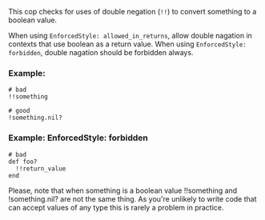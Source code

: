 This cop checks for uses of double negation (`!!`) to convert something to a boolean value.

When using `EnforcedStyle: allowed_in_returns`, allow double nagation in contexts
that use boolean as a return value. When using `EnforcedStyle: forbidden`, double nagation
should be forbidden always.

### Example:

    # bad
    !!something

    # good
    !something.nil?

### Example: EnforcedStyle: forbidden
    # bad
    def foo?
      !!return_value
    end

Please, note that when something is a boolean value
!!something and !something.nil? are not the same thing.
As you're unlikely to write code that can accept values of any type
this is rarely a problem in practice.
